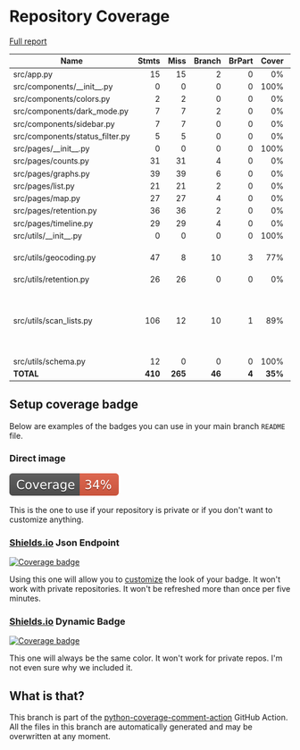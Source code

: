 # Repository Coverage

[Full report](https://htmlpreview.github.io/?https://github.com/MaineDSA/membership_dashboard/blob/python-coverage-comment-action-data/htmlcov/index.html)

| Name                             |    Stmts |     Miss |   Branch |   BrPart |   Cover |   Missing |
|--------------------------------- | -------: | -------: | -------: | -------: | ------: | --------: |
| src/app.py                       |       15 |       15 |        2 |        0 |      0% |      1-36 |
| src/components/\_\_init\_\_.py   |        0 |        0 |        0 |        0 |    100% |           |
| src/components/colors.py         |        2 |        2 |        0 |        0 |      0% |      1-15 |
| src/components/dark\_mode.py     |        7 |        7 |        2 |        0 |      0% |      1-10 |
| src/components/sidebar.py        |        7 |        7 |        0 |        0 |      0% |      1-11 |
| src/components/status\_filter.py |        5 |        5 |        0 |        0 |      0% |       1-8 |
| src/pages/\_\_init\_\_.py        |        0 |        0 |        0 |        0 |    100% |           |
| src/pages/counts.py              |       31 |       31 |        4 |        0 |      0% |     1-127 |
| src/pages/graphs.py              |       39 |       39 |        6 |        0 |      0% |     1-186 |
| src/pages/list.py                |       21 |       21 |        2 |        0 |      0% |      1-89 |
| src/pages/map.py                 |       27 |       27 |        4 |        0 |      0% |     1-100 |
| src/pages/retention.py           |       36 |       36 |        2 |        0 |      0% |     1-407 |
| src/pages/timeline.py            |       29 |       29 |        4 |        0 |      0% |      1-97 |
| src/utils/\_\_init\_\_.py        |        0 |        0 |        0 |        0 |    100% |           |
| src/utils/geocoding.py           |       47 |        8 |       10 |        3 |     77% |21, 28, 45-48, 56, 61 |
| src/utils/retention.py           |       26 |       26 |        0 |        0 |      0% |      3-81 |
| src/utils/scan\_lists.py         |      106 |       12 |       10 |        1 |     89% |64, 76-77, 154-155, 164-169, 200 |
| src/utils/schema.py              |       12 |        0 |        0 |        0 |    100% |           |
|                        **TOTAL** |  **410** |  **265** |   **46** |    **4** | **35%** |           |


## Setup coverage badge

Below are examples of the badges you can use in your main branch `README` file.

### Direct image

[![Coverage badge](https://raw.githubusercontent.com/MaineDSA/membership_dashboard/python-coverage-comment-action-data/badge.svg)](https://htmlpreview.github.io/?https://github.com/MaineDSA/membership_dashboard/blob/python-coverage-comment-action-data/htmlcov/index.html)

This is the one to use if your repository is private or if you don't want to customize anything.

### [Shields.io](https://shields.io) Json Endpoint

[![Coverage badge](https://img.shields.io/endpoint?url=https://raw.githubusercontent.com/MaineDSA/membership_dashboard/python-coverage-comment-action-data/endpoint.json)](https://htmlpreview.github.io/?https://github.com/MaineDSA/membership_dashboard/blob/python-coverage-comment-action-data/htmlcov/index.html)

Using this one will allow you to [customize](https://shields.io/endpoint) the look of your badge.
It won't work with private repositories. It won't be refreshed more than once per five minutes.

### [Shields.io](https://shields.io) Dynamic Badge

[![Coverage badge](https://img.shields.io/badge/dynamic/json?color=brightgreen&label=coverage&query=%24.message&url=https%3A%2F%2Fraw.githubusercontent.com%2FMaineDSA%2Fmembership_dashboard%2Fpython-coverage-comment-action-data%2Fendpoint.json)](https://htmlpreview.github.io/?https://github.com/MaineDSA/membership_dashboard/blob/python-coverage-comment-action-data/htmlcov/index.html)

This one will always be the same color. It won't work for private repos. I'm not even sure why we included it.

## What is that?

This branch is part of the
[python-coverage-comment-action](https://github.com/marketplace/actions/python-coverage-comment)
GitHub Action. All the files in this branch are automatically generated and may be
overwritten at any moment.